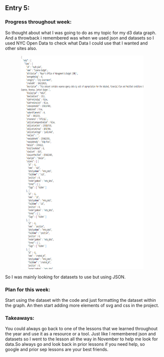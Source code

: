 ## Entry 5:

### Progress throughout week:

So thought about what I was going to do as my topic for my d3 data graph.
And a throwback i remembered was when we used json and datasets so I used NYC Open Data to check what Data I could use that I wanted and other sites also.
 <p align = "center">
  <img src = "jsondata.PNG" width="400" height="700">
</p>
 So I was mainly looking for datasets to use but using JSON.
 
### Plan for this week:

Start using the dataset with the code and just formatting the dataset within the graph. An then start adding more elements of svg and css in the project.


### Takeaways:

You could always go back to one of the lessons that we learned throughout the year and use it as a resource or a tool. Just like I remembered json and datasets so I went to the lesson all the way in November to help me look for data.So always go and look back in prior lessons if you need help, so google and prior sep lessons are your best friends.





